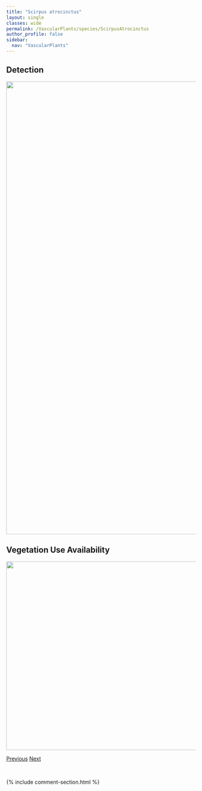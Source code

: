 ```yaml
---
title: "Scirpus atrocinctus"
layout: single
classes: wide
permalink: /VascularPlants/species/ScirpusAtrocinctus
author_profile: false
sidebar:
  nav: "VascularPlants"
---
```


<h2>Detection</h2>

<a href="https://drive.google.com/uc?export=view&id=1LMMXkGP3p8G4SX9B3zHxKiYZbw_bujVX">
<img src="https://drive.google.com/uc?export=view&id=1LMMXkGP3p8G4SX9B3zHxKiYZbw_bujVX" height = "1200" width = "800">
</a>


<h2>Vegetation Use Availability</h2>

<a href="https://drive.google.com/uc?export=view&id=18-aHDXHESsUizv2A-4prD2RT1HkmVG6v">
<img src="https://drive.google.com/uc?export=view&id=18-aHDXHESsUizv2A-4prD2RT1HkmVG6v" height = "500" width = "1000">
</a>


<a href="/DevelopmentWebsite/VascularPlants/species/SchoenoplectusPungens" class="pagination--pager" title="Schoenoplectus pungens">Previous</a> <a href="/DevelopmentWebsite/VascularPlants/species/ScirpusMicrocarpus" class="pagination--pager" title="Small Fruited Bulrush">Next</a>

<p>&nbsp;</p>

{% include comment-section.html %}
